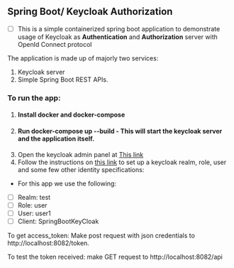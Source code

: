 ## Spring Boot/ Keycloak Authorization
- [ ] This is a simple containerized spring boot application to demonstrate  usage of Keycloak as **Authentication** and **Authorization** server with OpenId Connect protocol

The application is made up of majorly two services:
1. Keycloak server
2. Simple Spring Boot REST APIs.

### To run the app:
1. #### Install docker and docker-compose
2. #### Run docker-compose up --build - This will start the keycloak server and the application itself.
3. Open the keycloak admin panel at [This link](https://localhost:8443/)
4. Follow the instructions on [this link](https://www.baeldung.com/spring-boot-keycloak) to set up a keycloak realm, role, user and some few other identity specifications:
- For this app we use the following:
- [ ] Realm: test
- [ ] Role: user
- [ ] User: user1
- [ ] Client: SpringBootKeyCloak

To get access_token: Make post request with json credentials to http://localhost:8082/token.

To test the token received: make GET request to http://localhost:8082/api